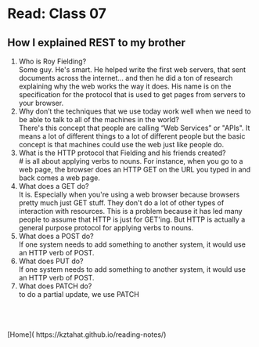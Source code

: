 # Read: Class 07

## How I explained REST to my brother

1. Who is Roy Fielding?<br />
    Some guy. He's smart. He helped write the first web servers, that sent documents across the internet… and then he did a ton of research explaining why the web works the way it does. His name is on the specification for the protocol that is used to get pages from servers to your browser.
    <br />
2. Why don’t the techniques that we use today work well when we need to be able to talk to all of the machines in the world?<br />
    There's this concept that people are calling “Web Services” or "APIs". It means a lot of different things to a lot of different people but the basic concept is that machines could use the web just like people do.
    <br />
3. What is the HTTP protocol that Fielding and his friends created?<br />#
    is all about applying verbs to nouns. For instance, when you go to a web page, the browser does an HTTP GET on the URL you typed in and back comes a web page.
    <br />
4. What does a GET do?<br />
    It is. Especially when you're using a web browser because browsers pretty much just GET stuff. They don't do a lot of other types of interaction with resources. This is a problem because it has led many people to assume that HTTP is just for GET'ing. But HTTP is actually a general purpose protocol for applying verbs to nouns.
    <br />
5. What does a POST do?<br />
     If one system needs to add something to another system, it would use an HTTP verb of POST.
     <br />
6. What does PUT do?<br />
     If one system needs to add something to another system, it would use an HTTP verb of POST.
     <br />
7. What does PATCH do?<br />
 to do a partial update, we use PATCH
 <br />

 <br />
<br />
[Home]( https://kztahat.github.io/reading-notes/)